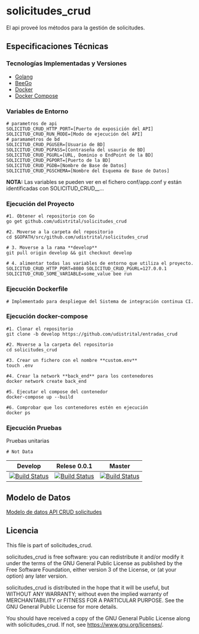 # solicitudes_crud
El api proveé los métodos para la gestión de solicitudes.

## Especificaciones Técnicas

### Tecnologías Implementadas y Versiones
* [Golang](https://github.com/udistrital/introduccion_oas/blob/master/instalacion_de_herramientas/golang.md)
* [BeeGo](https://github.com/udistrital/introduccion_oas/blob/master/instalacion_de_herramientas/beego.md)
* [Docker](https://docs.docker.com/engine/install/ubuntu/)
* [Docker Compose](https://docs.docker.com/compose/)

### Variables de Entorno
```shell
# parametros de api
SOLICITUD_CRUD_HTTP_PORT=[Puerto de exposición del API]
SOLICITUD_CRUD_RUN_MODE=[Modo de ejecución del API]
# paramametros de bd
SOLICITUD_CRUD_PGUSER=[Usuario de BD]
SOLICITUD_CRUD_PGPASS=[Contraseña del usaurio de BD]
SOLICITUD_CRUD_PGURL=[URL, Dominio o EndPoint de la BD]
SOLICITUD_CRUD_PGPORT=[Puerto de la BD]
SOLICITUD_CRUD_PGDB=[Nombre de Base de Datos]
SOLICITUD_CRUD_PGSCHEMA=[Nombre del Esquema de Base de Datos]
```

**NOTA:** Las variables se pueden ver en el fichero conf/app.conf y están identificadas con SOLICITUD_CRUD__...

### Ejecución del Proyecto
```shell
#1. Obtener el repositorio con Go
go get github.com/udistrital/solicitudes_crud

#2. Moverse a la carpeta del repositorio
cd $GOPATH/src/github.com/udistrital/solicitudes_crud

# 3. Moverse a la rama **develop**
git pull origin develop && git checkout develop

# 4. alimentar todas las variables de entorno que utiliza el proyecto.
SOLICITUD_CRUD_HTTP_PORT=8080 SOLICITUD_CRUD_PGURL=127.0.0.1 SOLICITUD_CRUD_SOME_VARIABLE=some_value bee run
```
### Ejecución Dockerfile
```shell
# Implementado para despliegue del Sistema de integración continua CI.
```

### Ejecución docker-compose
```shell
#1. Clonar el repositorio
git clone -b develop https://github.com/udistrital/entradas_crud

#2. Moverse a la carpeta del repositorio
cd solicitudes_crud

#3. Crear un fichero con el nombre **custom.env**
touch .env

#4. Crear la network **back_end** para los contenedores
docker network create back_end

#5. Ejecutar el compose del contenedor
docker-compose up --build

#6. Comprobar que los contenedores estén en ejecución
docker ps
```
### Ejecución Pruebas

Pruebas unitarias
```shell
# Not Data
```

| Develop | Relese 0.0.1 | Master |
| -- | -- | -- |
| [![Build Status](https://hubci.portaloas.udistrital.edu.co/api/badges/udistrital/solicitudes_crud/status.svg?ref=refs/heads/develop)](https://hubci.portaloas.udistrital.edu.co/udistrital/solicitudes_crud) | [![Build Status](https://hubci.portaloas.udistrital.edu.co/api/badges/udistrital/solicitudes_crud/status.svg?ref=refs/heads/release/0.0.1)](https://hubci.portaloas.udistrital.edu.co/udistrital/solicitudes_crud) | [![Build Status](https://hubci.portaloas.udistrital.edu.co/api/badges/udistrital/solicitudes_crud/status.svg)](https://hubci.portaloas.udistrital.edu.co/udistrital/solicitudes_crud) |

## Modelo de Datos

[Modelo de datos API CRUD solicitudes](https://user-images.githubusercontent.com/44048060/99477113-d9d0d900-291f-11eb-999b-e187cdd823f7.png)


## Licencia

This file is part of solicitudes_crud.

solicitudes_crud is free software: you can redistribute it and/or modify it under the terms of the GNU General Public License as published by the Free Software Foundation, either version 3 of the License, or (at your option) any later version.

solicitudes_crud is distributed in the hope that it will be useful, but WITHOUT ANY WARRANTY; without even the implied warranty of MERCHANTABILITY or FITNESS FOR A PARTICULAR PURPOSE. See the GNU General Public License for more details.

You should have received a copy of the GNU General Public License along with solicitudes_crud. If not, see https://www.gnu.org/licenses/.

